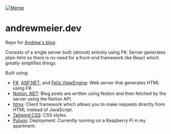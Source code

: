 [![Merge](https://github.com/ameier38/andrewmeier.dev/actions/workflows/merge.yml/badge.svg)](https://github.com/ameier38/andrewmeier.dev/actions/workflows/merge.yml)

# andrewmeier.dev
Repo for [Andrew's blog](https://andrewmeier.dev).

Consists of a single server built (almost) entirely using F#. Server generates plain html so there
is no need for a front-end framework like React which greatly simplifies things.

Built using:
- [F#](https://fsharp.org/), [ASP.NET](https://docs.microsoft.com/en-us/aspnet/core/?view=aspnetcore-5.0), and [Feliz.ViewEngine](https://github.com/dbrattli/Feliz.ViewEngine): Web server that generates HTML using F#. 
- [Notion .NET](https://github.com/notion-dotnet/notion-sdk-net): Blog posts are written using Notion and then fetched by the server using the Notion API.
- [htmx](https://htmx.org/): Client framework which allows you to make requests directly from HTML instead of JavaScript.
- [Tailwind CSS](https://tailwindcss.com/): CSS styles.
- [Pulumi](https://www.pulumi.com/): Deployment. Currently running on a Raspberry Pi in my apartment.
